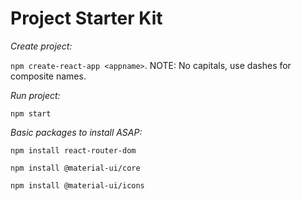# Project Starter Kit

*Create project:* 

`npm create-react-app <appname>`. NOTE: No capitals, use dashes for composite names.

*Run project:*

`npm start`

*Basic packages to install ASAP:*

`npm install react-router-dom`

`npm install @material-ui/core`

`npm install @material-ui/icons`
